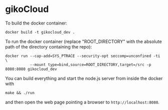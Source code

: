 # gikoCloud

To build the docker container:
```
docker build -t gikocloud_dev .
```
To run the docker container (replace "ROOT_DIRECTORY" with the absolute path of the directory containing the repo):
```
docker run --cap-add=SYS_PTRACE --security-opt seccomp=unconfined -ti \
           --mount type=bind,source=ROOT_DIRECTORY,target=/src -p 8080:8080 gikocloud_dev
```
You can build everything and start the node.js server from inside the docker with 
```
make && ./run
```
and then open the web page pointing a browser to `http://localhost:8080`.
